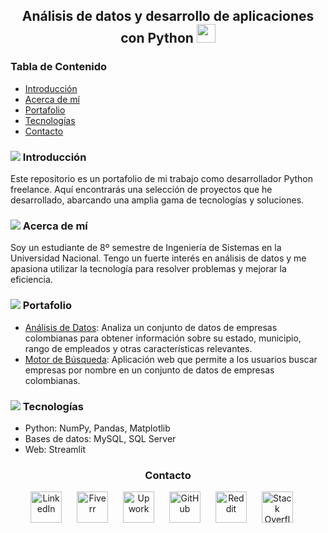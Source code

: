 <h2 align="center">Análisis de datos y desarrollo de aplicaciones con Python <img src="https://img.icons8.com/?size=48&id=13441&format=png" width="30"></h2>

<h3>Tabla de Contenido</h3>
<ul>
  <li><a href="#introducción">Introducción </a></li>
  <li><a href="#acerca-de-mí">Acerca de mí </a></li>
  <li><a href="#portafolio">Portafolio </a></li>
  <li><a href="#tecnologías">Tecnologías </a></li>
  <li><a href="#contacto">Contacto</a></li>
</ul>

<h3 id="introducción"><img src="https://img.icons8.com/small/16/000000/book.png"> Introducción</h3>
<p>Este repositorio es un portafolio de mi trabajo como desarrollador Python freelance. Aquí encontrarás una selección de proyectos que he desarrollado, abarcando una amplia gama de tecnologías y soluciones.</p>

<h3 id="acerca-de-mí"><img src="https://img.icons8.com/small/16/000000/user.png"> Acerca de mí</h3>
<p>Soy un estudiante de 8º semestre de Ingeniería de Sistemas en la Universidad Nacional. Tengo un fuerte interés en análisis de datos y me apasiona utilizar la tecnología para resolver problemas y mejorar la eficiencia.</p>

<h3 id="portafolio"><img src="https://img.icons8.com/small/16/000000/portfolio.png"> Portafolio</h3>
<ul>
  <li><a href="https://data543njfdkmc8qsqcggrjk3.streamlit.app/">Análisis de Datos</a>: Analiza un conjunto de datos de empresas colombianas para obtener información sobre su estado, municipio, rango de empleados y otras características relevantes.</li>
  <li><a href="https://motorbusqueda-b7vqjan3gqwfogzshn8dr.streamlit.app/">Motor de Búsqueda</a>: Aplicación web que permite a los usuarios buscar empresas por nombre en un conjunto de datos de empresas colombianas.
</ul>

<h3 id="tecnologías"><img src="https://img.icons8.com/small/16/000000/computer.png"> Tecnologías</h3>
<ul>
  <li>Python: NumPy, Pandas, Matplotlib</li>
  <li>Bases de datos: MySQL, SQL Server</li>
  <li>Web: Streamlit</li>
</ul>

<h3 id="contacto" align="center">Contacto</h3>
<p align="center">
  <a href="https://www.linkedin.com/in/jorge-prieto-b36ab2250/"><img src="https://pngimg.com/uploads/linkedIn/linkedIn_PNG37.png" alt="LinkedIn" width="50" style="margin-right: 20px;"></a>
  <a href="https://www.fiverr.com/andres__jimenez?public_mode=true"><img src="https://freelogopng.com/images/all_img/1656738600fiverr-app-logo.png" alt="Fiverr" width="50" style="margin-right: 20px;"></a>
  <a href="https://www.upwork.com/freelancers/~0142bd1ae6229261b5"><img src="https://w7.pngwing.com/pngs/80/704/png-transparent-upwork-hd-logo-thumbnail.png" alt="Upwork" width="50" style="margin-right: 20px;"></a>
  <a href="https://github.com/Jorge-Andres-Prieto"><img src="https://cdn2.iconfinder.com/data/icons/font-awesome/1792/github-512.png" alt="GitHub" width="50" style="margin-right: 20px;"></a>
  <a href="https://www.reddit.com/user/Flestar/?utm_source=share&utm_medium=web3x&utm_name=web3xcss&utm_term=1&utm_content=share_button"><img src="https://logodownload.org/wp-content/uploads/2018/02/reddit-logo-16.png" alt="Reddit" width="50" style="margin-right: 20px;"></a>
  <a href="https://stackoverflow.com/users/24101727/jorge-prieto"><img src="https://www.logo.wine/a/logo/Stack_Overflow/Stack_Overflow-Icon-Logo.wine.svg" alt="Stack Overflow" width="50" style="margin-right: 20px;"></a>
</p>
